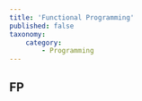 ```yaml
---
title: 'Functional Programming'
published: false
taxonomy:
    category:
        - Programming
---
```


## FP